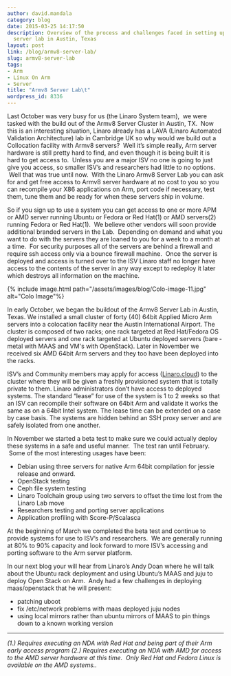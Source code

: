 ```yaml
---
author: david.mandala
category: blog
date: 2015-03-25 14:17:50
description: Overview of the process and challenges faced in setting up Linaro's Armv8
  server lab in Austin, Texas
layout: post
link: /blog/armv8-server-lab/
slug: armv8-server-lab
tags:
- Arm
- Linux On Arm
- Server
title: "Armv8 Server Lab\t"
wordpress_id: 8336
---
```


Last October was very busy for us (the Linaro System team), ­ we were tasked with the build out of the Armv8 Server Cluster in Austin, TX.  Now this is an interesting situation, Linaro already has a LAVA (Linaro Automated Validation Architecture) lab in Cambridge UK so why would we build out a Collocation facility with Armv8 servers?  Well it’s simple really, Arm server hardware is still pretty hard to find, and even though it is being built it is hard to get access to.  Unless you are a major ISV no one is going to just give you access, so smaller ISV’s and researchers had little to no options.  Well that was true until now.  With the Linaro Armv8 Server Lab you can ask for and get free access to Armv8 server hardware at no cost to you so you can recompile your X86 applications on Arm, port code if necessary, test them, tune them and be ready for when these servers ship in volume.

So if you sign up to use a system you can get access to one or more APM or AMD server running Ubuntu or Fedora or Red Hat(1) or AMD servers(2) running Fedora or Red Hat(1).  We believe other vendors will soon provide additional branded servers in the Lab.  Depending on demand and what you want to do with the servers they are loaned to you for a week to a month at a time.  For security purposes all of the servers are behind a firewall and require ssh access only via a bounce firewall machine.  Once the server is deployed and access is turned over to the ISV Linaro staff no longer have access to the contents of the server in any way except to redeploy it later which destroys all information on the machine.

{% include image.html path="/assets/images/blog/Colo-image-11.jpg" alt="Colo Image"%}

In early October, we began the buildout of the Armv8 Server Lab in Austin, Texas. We installed a small cluster of forty (40) 64­bit Applied Micro Arm servers into a co­location facility near the Austin International Airport. The cluster is composed of two racks; one rack targeted at Red Hat/Fedora OS deployed servers and one rack targeted at Ubuntu deployed servers (bare ­metal with MAAS and VM's with OpenStack). Later in November we received six AMD 64­bit Arm servers and they too have been deployed into the racks.

ISV’s and Community members may apply for access ([Linaro.cloud](https://linaro.cloud)) to the cluster where they will be given a freshly provisioned system that is totally private to them. Linaro administrators don’t have access to deployed systems. The standard “lease” for use of the system is 1­ to 2 weeks so that an ISV can recompile their software on 64­bit Arm and validate it works the same as on a 64­bit Intel system. The lease time can be extended on a case by case basis. The systems are hidden behind an SSH proxy server and are safely isolated from one another.

In November we started a beta test to make sure we could actually deploy these systems in a safe and useful manner.  The test ran until February.  Some of the most interesting usages have been:

- Debian using three servers for native Arm 64­bit compilation for jessie release and onward.
- OpenStack testing
- Ceph file system testing
- Linaro Toolchain group using two servers to offset the time lost from the Linaro Lab move
- Researchers testing and porting server applications
- Application profiling with Score-P/Scalasca

At the beginning of March we completed the beta test and continue to provide systems for use to ISV’s and researchers.  We are generally running at 80% to 90% capacity and look forward to more ISV’s accessing and porting software to the Arm server platform.

In our next blog your will hear from Linaro’s Andy Doan where he will talk about the Ubuntu rack deployment and using Ubuntu’s MAAS and juju to deploy Open Stack on Arm.  Andy had a few challenges in deploying maas/openstack that he will present:

- patching uboot
- fix /etc/network problems with maas deployed juju nodes
- using local mirrors rather than ubuntu mirrors of MAAS to pin things down to a known working version

---

_(1.) Requires executing an NDA with Red Hat and being part of their Arm early access program_
_(2.) Requires executing an NDA with AMD for access to the AMD server hardware at this time.  Only Red Hat and Fedora Linux is available on the AMD systems.._